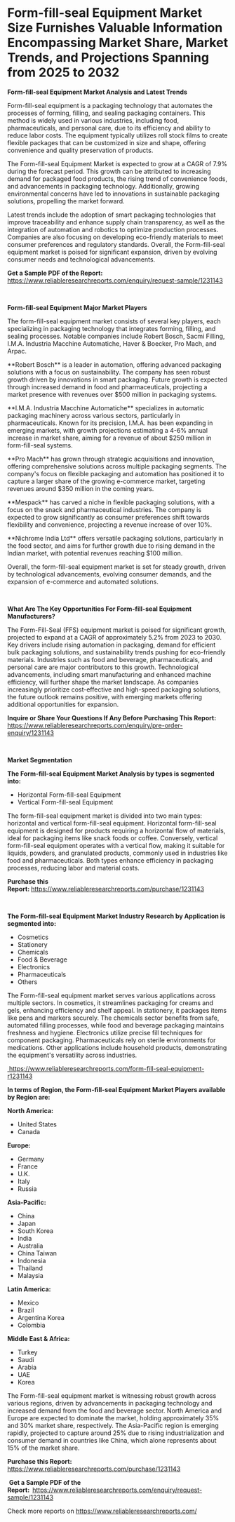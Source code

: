 <p><h1>Form-fill-seal Equipment Market Size Furnishes Valuable Information Encompassing Market Share, Market Trends, and Projections Spanning from 2025 to 2032</h1></p><p><strong>Form-fill-seal Equipment Market Analysis and Latest Trends</strong></p>
<p><p>Form-fill-seal equipment is a packaging technology that automates the processes of forming, filling, and sealing packaging containers. This method is widely used in various industries, including food, pharmaceuticals, and personal care, due to its efficiency and ability to reduce labor costs. The equipment typically utilizes roll stock films to create flexible packages that can be customized in size and shape, offering convenience and quality preservation of products.</p><p>The Form-fill-seal Equipment Market is expected to grow at a CAGR of 7.9% during the forecast period. This growth can be attributed to increasing demand for packaged food products, the rising trend of convenience foods, and advancements in packaging technology. Additionally, growing environmental concerns have led to innovations in sustainable packaging solutions, propelling the market forward. </p><p>Latest trends include the adoption of smart packaging technologies that improve traceability and enhance supply chain transparency, as well as the integration of automation and robotics to optimize production processes. Companies are also focusing on developing eco-friendly materials to meet consumer preferences and regulatory standards. Overall, the Form-fill-seal equipment market is poised for significant expansion, driven by evolving consumer needs and technological advancements.</p></p>
<p><strong>Get a Sample PDF of the Report:&nbsp;</strong> <a href="https://www.reliableresearchreports.com/enquiry/request-sample/1231143?utm_campaign=2187&utm_medium=2&utm_source=Github&utm_content=ia&utm_term=18022025&utm_id=form-fill-seal-equipment">https://www.reliableresearchreports.com/enquiry/request-sample/1231143</a></p>
<p>&nbsp;</p>
<p><strong>Form-fill-seal Equipment Major Market Players</strong></p>
<p><p>The form-fill-seal equipment market consists of several key players, each specializing in packaging technology that integrates forming, filling, and sealing processes. Notable companies include Robert Bosch, Sacmi Filling, I.M.A. Industria Macchine Automatiche, Haver & Boecker, Pro Mach, and Arpac.</p><p>**Robert Bosch** is a leader in automation, offering advanced packaging solutions with a focus on sustainability. The company has seen robust growth driven by innovations in smart packaging. Future growth is expected through increased demand in food and pharmaceuticals, projecting a market presence with revenues over $500 million in packaging systems.</p><p>**I.M.A. Industria Macchine Automatiche** specializes in automatic packaging machinery across various sectors, particularly in pharmaceuticals. Known for its precision, I.M.A. has been expanding in emerging markets, with growth projections estimating a 4-6% annual increase in market share, aiming for a revenue of about $250 million in form-fill-seal systems.</p><p>**Pro Mach** has grown through strategic acquisitions and innovation, offering comprehensive solutions across multiple packaging segments. The company's focus on flexible packaging and automation has positioned it to capture a larger share of the growing e-commerce market, targeting revenues around $350 million in the coming years.</p><p>**Mespack** has carved a niche in flexible packaging solutions, with a focus on the snack and pharmaceutical industries. The company is expected to grow significantly as consumer preferences shift towards flexibility and convenience, projecting a revenue increase of over 10%.</p><p>**Nichrome India Ltd** offers versatile packaging solutions, particularly in the food sector, and aims for further growth due to rising demand in the Indian market, with potential revenues reaching $100 million.</p><p>Overall, the form-fill-seal equipment market is set for steady growth, driven by technological advancements, evolving consumer demands, and the expansion of e-commerce and automated solutions.</p></p>
<p>&nbsp;</p>
<p><strong>What Are The Key Opportunities For Form-fill-seal Equipment Manufacturers?</strong></p>
<p><p>The Form-Fill-Seal (FFS) equipment market is poised for significant growth, projected to expand at a CAGR of approximately 5.2% from 2023 to 2030. Key drivers include rising automation in packaging, demand for efficient bulk packaging solutions, and sustainability trends pushing for eco-friendly materials. Industries such as food and beverage, pharmaceuticals, and personal care are major contributors to this growth. Technological advancements, including smart manufacturing and enhanced machine efficiency, will further shape the market landscape. As companies increasingly prioritize cost-effective and high-speed packaging solutions, the future outlook remains positive, with emerging markets offering additional opportunities for expansion.</p></p>
<p><strong>Inquire or Share Your Questions If Any Before Purchasing This Report:</strong> <a href="https://www.reliableresearchreports.com/enquiry/pre-order-enquiry/1231143?utm_campaign=2187&utm_medium=2&utm_source=Github&utm_content=ia&utm_term=18022025&utm_id=form-fill-seal-equipment">https://www.reliableresearchreports.com/enquiry/pre-order-enquiry/1231143</a></p>
<p>&nbsp;</p>
<p><strong>Market Segmentation</strong></p>
<p><strong>The Form-fill-seal Equipment Market Analysis by types is segmented into:</strong></p>
<p><ul><li>Horizontal Form-fill-seal Equipment</li><li>Vertical Form-fill-seal Equipment</li></ul></p>
<p><p>The form-fill-seal equipment market is divided into two main types: horizontal and vertical form-fill-seal equipment. Horizontal form-fill-seal equipment is designed for products requiring a horizontal flow of materials, ideal for packaging items like snack foods or coffee. Conversely, vertical form-fill-seal equipment operates with a vertical flow, making it suitable for liquids, powders, and granulated products, commonly used in industries like food and pharmaceuticals. Both types enhance efficiency in packaging processes, reducing labor and material costs.</p></p>
<p><strong>Purchase this Report:&nbsp;</strong><a href="https://www.reliableresearchreports.com/purchase/1231143?utm_campaign=2187&utm_medium=2&utm_source=Github&utm_content=ia&utm_term=18022025&utm_id=form-fill-seal-equipment">https://www.reliableresearchreports.com/purchase/1231143</a></p>
<p>&nbsp;</p>
<p><strong>The Form-fill-seal Equipment Market Industry Research by Application is segmented into:</strong></p>
<p><ul><li>Cosmetics</li><li>Stationery</li><li>Chemicals</li><li>Food & Beverage</li><li>Electronics</li><li>Pharmaceuticals</li><li>Others</li></ul></p>
<p><p>The Form-fill-seal equipment market serves various applications across multiple sectors. In cosmetics, it streamlines packaging for creams and gels, enhancing efficiency and shelf appeal. In stationery, it packages items like pens and markers securely. The chemicals sector benefits from safe, automated filling processes, while food and beverage packaging maintains freshness and hygiene. Electronics utilize precise fill techniques for component packaging. Pharmaceuticals rely on sterile environments for medications. Other applications include household products, demonstrating the equipment's versatility across industries.</p></p>
<p><a href="https://www.reliableresearchreports.com/form-fill-seal-equipment-r1231143?utm_campaign=2187&utm_medium=2&utm_source=Github&utm_content=ia&utm_term=18022025&utm_id=form-fill-seal-equipment">&nbsp;https://www.reliableresearchreports.com/form-fill-seal-equipment-r1231143</a></p>
<p><strong>In terms of Region, the Form-fill-seal Equipment Market Players available by Region are:</strong></p>
<p>
    <p> <strong> North America: </strong>
        <ul>
            <li>United States</li>
            <li>Canada</li>
        </ul>
        </p> 
    <p> <strong> Europe: </strong>
        <ul>
            <li>Germany</li>
            <li>France</li>
            <li>U.K.</li>
            <li>Italy</li>
            <li>Russia</li>
        </ul>
        </p> 
    <p> <strong> Asia-Pacific: </strong>
        <ul>
            <li>China</li>
            <li>Japan</li>
            <li>South Korea</li>
            <li>India</li>
            <li>Australia</li>
            <li>China Taiwan</li>
            <li>Indonesia</li>
            <li>Thailand</li>
            <li>Malaysia</li>
        </ul>
        </p> 
    <p> <strong> Latin America: </strong>
        <ul>
            <li>Mexico</li>
            <li>Brazil</li>
            <li>Argentina Korea</li>
            <li>Colombia</li>
        </ul>
        </p> 
    <p> <strong> Middle East & Africa: </strong>
        <ul>
            <li>Turkey</li>
            <li>Saudi</li>
            <li>Arabia</li>
            <li>UAE</li>
            <li>Korea</li>
        </ul>
    </p>
    </p>
<p><p>The Form-fill-seal equipment market is witnessing robust growth across various regions, driven by advancements in packaging technology and increased demand from the food and beverage sector. North America and Europe are expected to dominate the market, holding approximately 35% and 30% market share, respectively. The Asia-Pacific region is emerging rapidly, projected to capture around 25% due to rising industrialization and consumer demand in countries like China, which alone represents about 15% of the market share.</p></p>
<p><strong>Purchase this Report: </strong><a href="https://www.reliableresearchreports.com/purchase/1231143?utm_campaign=2187&utm_medium=2&utm_source=Github&utm_content=ia&utm_term=18022025&utm_id=form-fill-seal-equipment">https://www.reliableresearchreports.com/purchase/1231143</a></p>
<p>&nbsp;<strong>Get a Sample PDF of the Report:&nbsp;&nbsp;</strong><a href="https://www.reliableresearchreports.com/enquiry/request-sample/1231143?utm_campaign=2187&utm_medium=2&utm_source=Github&utm_content=ia&utm_term=18022025&utm_id=form-fill-seal-equipment">https://www.reliableresearchreports.com/enquiry/request-sample/1231143</a></p>
<p><strong></strong></p>
<p>Check more reports on <a href="https://www.reliableresearchreports.com/?utm_campaign=2187&utm_medium=2&utm_source=Github&utm_content=ia&utm_term=18022025&utm_id=form-fill-seal-equipment">https://www.reliableresearchreports.com/</a></p>